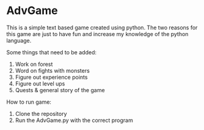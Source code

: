 # AdvGame
This is a simple text based game created using python. The two reasons for this game are just to have fun and increase my knowledge of the python language.

Some things that need to be added:
1. Work on forest
2. Word on fights with monsters
3. Figure out experience points
4. Figure out level ups
5. Quests & general story of the game

How to run game:
1. Clone the repository
2. Run the AdvGame.py with the correct program
